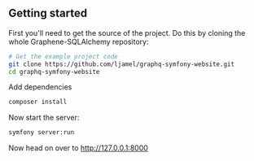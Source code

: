 Getting started
---------------

First you'll need to get the source of the project. Do this by cloning the
whole Graphene-SQLAlchemy repository:

```bash
# Get the example project code
git clone https://github.com/ljamel/graphq-symfony-website.git
cd graphq-symfony-website
```

Add dependencies

```bash
composer install
```

Now start the server:

```bash
symfony server:run
```


Now head on over to
http://127.0.0.1:8000

